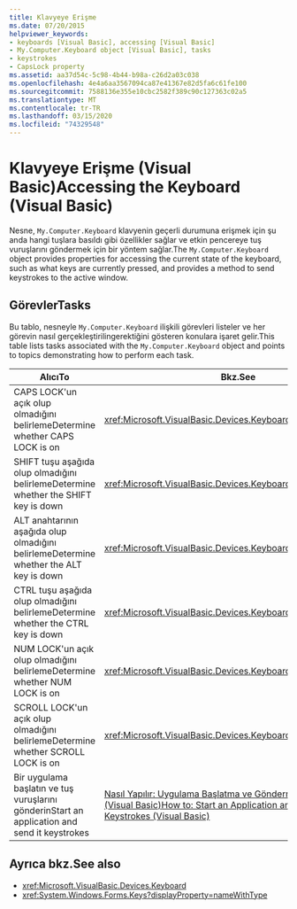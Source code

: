 ```yaml
---
title: Klavyeye Erişme
ms.date: 07/20/2015
helpviewer_keywords:
- keyboards [Visual Basic], accessing [Visual Basic]
- My.Computer.Keyboard object [Visual Basic], tasks
- keystrokes
- CapsLock property
ms.assetid: aa37d54c-5c98-4b44-b98a-c26d2a03c038
ms.openlocfilehash: 4e4a6aa3567094ca87e41367e82d5fa6c61fe100
ms.sourcegitcommit: 7588136e355e10cbc2582f389c90c127363c02a5
ms.translationtype: MT
ms.contentlocale: tr-TR
ms.lasthandoff: 03/15/2020
ms.locfileid: "74329548"
---
```

# <a name="accessing-the-keyboard-visual-basic"></a><span data-ttu-id="2b366-102">Klavyeye Erişme (Visual Basic)</span><span class="sxs-lookup"><span data-stu-id="2b366-102">Accessing the Keyboard (Visual Basic)</span></span>

<span data-ttu-id="2b366-103">Nesne, `My.Computer.Keyboard` klavyenin geçerli durumuna erişmek için şu anda hangi tuşlara basıldı gibi özellikler sağlar ve etkin pencereye tuş vuruşlarını göndermek için bir yöntem sağlar.</span><span class="sxs-lookup"><span data-stu-id="2b366-103">The `My.Computer.Keyboard` object provides properties for accessing the current state of the keyboard, such as what keys are currently pressed, and provides a method to send keystrokes to the active window.</span></span>  
  
## <a name="tasks"></a><span data-ttu-id="2b366-104">Görevler</span><span class="sxs-lookup"><span data-stu-id="2b366-104">Tasks</span></span>  

 <span data-ttu-id="2b366-105">Bu tablo, nesneyle `My.Computer.Keyboard` ilişkili görevleri listeler ve her görevin nasıl gerçekleştirilingerektiğini gösteren konulara işaret gelir.</span><span class="sxs-lookup"><span data-stu-id="2b366-105">This table lists tasks associated with the `My.Computer.Keyboard` object and points to topics demonstrating how to perform each task.</span></span>  
  
|<span data-ttu-id="2b366-106">Alıcı</span><span class="sxs-lookup"><span data-stu-id="2b366-106">To</span></span>|<span data-ttu-id="2b366-107">Bkz.</span><span class="sxs-lookup"><span data-stu-id="2b366-107">See</span></span>|  
|--------|---------|  
|<span data-ttu-id="2b366-108">CAPS LOCK'un açık olup olmadığını belirleme</span><span class="sxs-lookup"><span data-stu-id="2b366-108">Determine whether CAPS LOCK is on</span></span>|<xref:Microsoft.VisualBasic.Devices.Keyboard.CapsLock%2A>|  
|<span data-ttu-id="2b366-109">SHIFT tuşu aşağıda olup olmadığını belirleme</span><span class="sxs-lookup"><span data-stu-id="2b366-109">Determine whether the SHIFT key is down</span></span>|<xref:Microsoft.VisualBasic.Devices.Keyboard.ShiftKeyDown%2A>|  
|<span data-ttu-id="2b366-110">ALT anahtarının aşağıda olup olmadığını belirleme</span><span class="sxs-lookup"><span data-stu-id="2b366-110">Determine whether the ALT key is down</span></span>|<xref:Microsoft.VisualBasic.Devices.Keyboard.AltKeyDown%2A>|  
|<span data-ttu-id="2b366-111">CTRL tuşu aşağıda olup olmadığını belirleme</span><span class="sxs-lookup"><span data-stu-id="2b366-111">Determine whether the CTRL key is down</span></span>|<xref:Microsoft.VisualBasic.Devices.Keyboard.CtrlKeyDown%2A>|  
|<span data-ttu-id="2b366-112">NUM LOCK'un açık olup olmadığını belirleme</span><span class="sxs-lookup"><span data-stu-id="2b366-112">Determine whether NUM LOCK is on</span></span>|<xref:Microsoft.VisualBasic.Devices.Keyboard.NumLock%2A>|  
|<span data-ttu-id="2b366-113">SCROLL LOCK'un açık olup olmadığını belirleme</span><span class="sxs-lookup"><span data-stu-id="2b366-113">Determine whether SCROLL LOCK is on</span></span>|<xref:Microsoft.VisualBasic.Devices.Keyboard.ScrollLock%2A>|  
|<span data-ttu-id="2b366-114">Bir uygulama başlatın ve tuş vuruşlarını gönderin</span><span class="sxs-lookup"><span data-stu-id="2b366-114">Start an application and send it keystrokes</span></span>|[<span data-ttu-id="2b366-115">Nasıl Yapılır: Uygulama Başlatma ve Gönderme Tuş Vuruşları (Visual Basic)</span><span class="sxs-lookup"><span data-stu-id="2b366-115">How to: Start an Application and Send it Keystrokes (Visual Basic)</span></span>](../../../../visual-basic/developing-apps/programming/computer-resources/how-to-start-an-application-and-send-it-keystrokes.md)|  
  
## <a name="see-also"></a><span data-ttu-id="2b366-116">Ayrıca bkz.</span><span class="sxs-lookup"><span data-stu-id="2b366-116">See also</span></span>

- <xref:Microsoft.VisualBasic.Devices.Keyboard>
- <xref:System.Windows.Forms.Keys?displayProperty=nameWithType>
